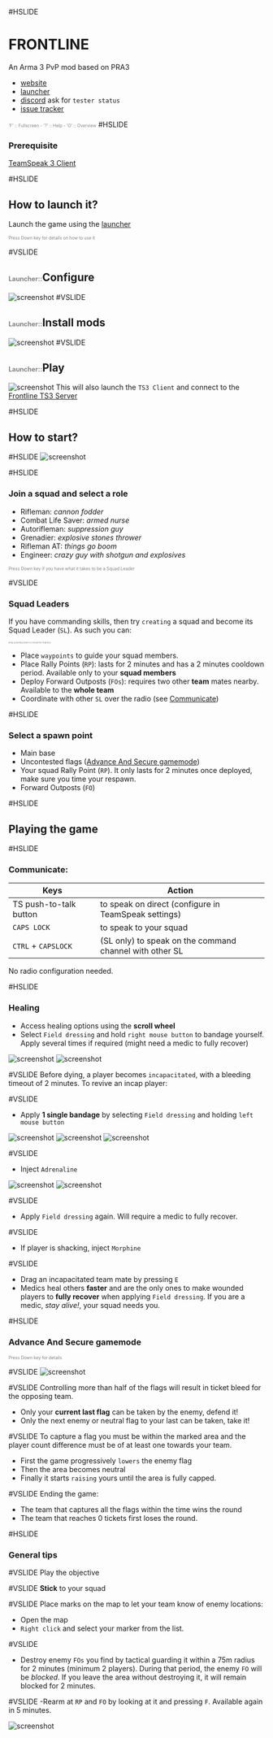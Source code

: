 #HSLIDE
# FRONTLINE

An Arma 3 PvP mod based on PRA3

  - [website](http://www.frontline.frl)
  - [launcher](https://get.frontline.frl)
  - [discord](http://discord.frontline.frl) ask for `tester status`
  - [issue tracker](http://issues.frontline.frl)

<span style="font-size:0.6em; color:gray">'F' :: Fullscreen - '?' :: Help - 'O' :: Overview</span>
#HSLIDE
### Prerequisite
[TeamSpeak 3 Client](http://www.teamspeak.com/downloads)

#HSLIDE
## How to launch it?
Launch the game using the [launcher](https://get.frontline.frl)

<span style="font-size:0.6em; color:gray">Press Down key for details on how to use it</span>

#VSLIDE
## <span style="font-size:0.6em; color:gray">Launcher::</span>Configure
![screenshot](resources/launcher-options.png)
#VSLIDE
## <span style="font-size:0.6em; color:gray">Launcher::</span>Install mods
![screenshot](resources/launcher-install.png)
#VSLIDE
## <span style="font-size:0.6em; color:gray">Launcher::</span>Play
![screenshot](resources/launcher-play.png)
This will also launch the `TS3 Client` and connect to the [Frontline TS3 Server](ts3server://frontline.frl)

#HSLIDE
## How to start?

#HSLIDE
![screenshot](resources/squad-screen.png)

#HSLIDE
### Join a squad and select a role

- Rifleman: _cannon fodder_
- Combat Life Saver: _armed nurse_
- Autorifleman: _suppression guy_
- Grenadier: _explosive stones thrower_
- Rifleman AT: _things go boom_
- Engineer: _crazy guy with shotgun and explosives_

<span style="font-size:0.6em; color:gray">Press Down key if you have what it takes to be a Squad Leader</span>

#VSLIDE
### Squad Leaders
If you have commanding skills, then try `creating` a squad and become its Squad Leader (`SL`).
As such you can:

<span style="font-size:0.3em; color:gray">keep pressing down to reveal the features</span>

- Place `waypoints` to guide your squad members. <!-- .element: class="fragment" -->
- Place Rally Points (`RP`): lasts for 2 minutes and has a 2 minutes cooldown period. Available only to your __squad members__<!-- .element: class="fragment" -->
- Deploy Forward Outposts (`FOs`): requires two other __team__ mates nearby. Available to the __whole team__<!-- .element: class="fragment" -->
- Coordinate with other `SL` over the radio (see [Communicate](#communicate))<!-- .element: class="fragment" -->

#HSLIDE
### Select a spawn point
- Main base
- Uncontested flags ([Advance And Secure gamemode](#aasgamemode))
- Your squad Rally Point (`RP`). It only lasts for 2 minutes once deployed, make sure you time your respawn.
- Forward Outposts (`FO`)

#HSLIDE
## Playing the game

#HSLIDE
### <a name="communicate"></a>Communicate:

<table>
<thead><tr><th>Keys</th><th>Action</th></tr></thead>
<tbody>
<tr>
  <td>TS push-to-talk button</td>
  <td>to speak on direct (configure in TeamSpeak settings)</td>
</tr>
<tr>
  <td><code>CAPS LOCK</code></td>
  <td>to speak to your squad</td>
</tr>
<tr>
  <td><code>CTRL</code>&nbsp;+&nbsp;<code>CAPSLOCK</code></td>
  <td>(SL only) to speak on the command channel with other SL</td>
</tr>
</tbody>
</table>

No radio configuration needed.

#HSLIDE
### Healing
- Access healing options using the __scroll wheel__
- Select `Field dressing` and hold `right mouse button` to bandage yourself. Apply several times if required (might need a medic to fully recover)

![screenshot](resources/field-dressing.png)
![screenshot](resources/bandage.png)

#VSLIDE
Before dying, a player becomes `incapacitated`, with a bleeding timeout of 2 minutes. To revive an incap player:

#VSLIDE
- Apply __1 single bandage__ by selecting `Field dressing` and holding `left mouse button`

![screenshot](resources/field-dressing.png)
![screenshot](resources/bandage.png)
![screenshot](resources/bandage-in-progress.png)

#VSLIDE
- Inject `Adrenaline`

![screenshot](resources/adrenaline.png)
![screenshot](resources/adrenaline-in-progress.png)

#VSLIDE
- Apply `Field dressing` again. Will require a medic to fully recover.

#VSLIDE
- If player is shacking, inject `Morphine`

#VSLIDE
- Drag an incapacitated team mate by pressing `E`
- Medics heal others __faster__ and are the only ones to make wounded players to __fully recover__ when applying `Field dressing`. If you are a medic, _stay alive!_, your squad needs you.

#HSLIDE
### <a name="aasgamemode"></a>Advance And Secure gamemode

<span style="font-size:0.6em; color:gray">Press Down key for details</span>

#VSLIDE
![screenshot](resources/map-flags.png)

#VSLIDE
Controlling more than half of the flags will result in ticket bleed for the opposing team.
- Only your __current last flag__ can be taken by the enemy, defend it!
- Only the next enemy or neutral flag to your last can be taken, take it!

#VSLIDE
To capture a flag you must be within the marked area and the player count difference must be of at least one towards your team.
- First the game progressively `lowers` the enemy flag
- Then the area becomes neutral
- Finally it starts `raising` yours until the area is fully capped.

#VSLIDE
Ending the game:
- The team that captures all the flags within the time wins the round
- The team that reaches 0 tickets first loses the round.

#HSLIDE
### General tips
#VSLIDE
Play the objective

#VSLIDE
__Stick__ to your squad

#VSLIDE
Place marks on the map to let your team know of enemy locations:
  * Open the map
  * `Right click` and select your marker from the list.

#VSLIDE
- Destroy enemy `FOs` you find by tactical guarding it within a 75m radius for 2 minutes (minimum 2 players). During that period, the enemy `FO` will be _blocked_. If you leave the area without destroying it, it will remain blocked for 2 minutes.

#VSLIDE
-Rearm at `RP` and `FO` by looking at it and pressing `F`. Available again in 5 minutes.

![screenshot](resources/rp.png)
